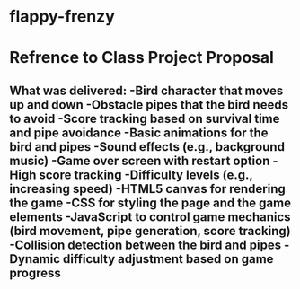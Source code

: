 # flappy-frenzy

<h1>Refrence to Class Project Proposal</h1>
<h2> What was delivered: 
  -Bird character that moves up and down
  -Obstacle pipes that the bird needs to avoid
  -Score tracking based on survival time and pipe avoidance
  -Basic animations for the bird and pipes
  -Sound effects (e.g., background music)
  -Game over screen with restart option
  -High score tracking
  -Difficulty levels (e.g., increasing speed)
  -HTML5 canvas for rendering the game
  -CSS for styling the page and the game elements
  -JavaScript to control game mechanics (bird movement, pipe generation, score tracking)
  -Collision detection between the bird and pipes
  -Dynamic difficulty adjustment based on game progress</h2>
